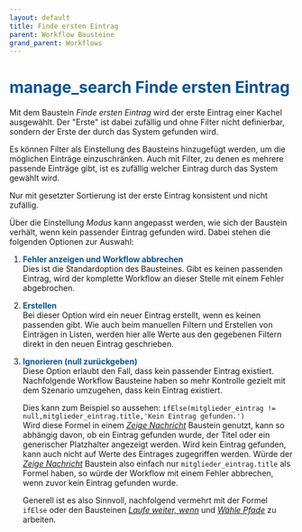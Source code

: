 ```yaml
---
layout: default
title: Finde ersten Eintrag
parent: Workflow Bausteine
grand_parent: Workflows
---
```


# <span style="color:#0b5394"><span class="material-icons">manage_search</span> **Finde ersten Eintrag**</span>

Mit dem Baustein _Finde ersten Eintrag_ wird der erste Eintrag einer Kachel ausgewählt.
Der "Erste" ist dabei zufällig und ohne Filter nicht definierbar, sondern der Erste der durch das System gefunden wird.

Es können Filter als Einstellung des Bausteins hinzugefügt werden, um die möglichen Einträge einzuschränken.
Auch mit Filter, zu denen es mehrere passende Einträge gibt, ist es zufällig welcher Eintrag durch das System gewählt wird.

Nur mit gesetzter Sortierung ist der erste Eintrag konsistent und nicht zufällig.

Über die Einstellung _Modus_ kann angepasst werden, wie sich der Baustein verhält, wenn kein passender Eintrag gefunden wird. Dabei stehen die folgenden Optionen zur Auswahl: 

1. <span style="color:#0b5394">**Fehler anzeigen und Workflow abbrechen**</span>    
    Dies ist die Standardoption des Bausteines. Gibt es keinen passenden Eintrag, wird der komplette Workflow an dieser Stelle mit einem Fehler abgebrochen.
2. <span style="color:#0b5394">**Erstellen**</span>     
    Bei dieser Option wird ein neuer Eintrag erstellt, wenn es keinen passenden gibt. Wie auch beim manuellen Filtern und Erstellen von Einträgen in Listen, werden hier alle Werte aus den gegebenen Filtern direkt in den neuen Eintrag geschrieben.  
3. <span style="color:#0b5394">**Ignorieren (null zurückgeben)**</span>     
    Diese Option erlaubt den Fall, dass kein passender Eintrag existiert. Nachfolgende Workflow Bausteine haben so mehr Kontrolle gezielt mit dem Szenario umzugehen, dass kein Eintrag existiert. 

    Dies kann zum Beispiel so aussehen: 
    `ifElse(mitglieder_eintrag != null,mitglieder_eintrag.title,'Kein Eintrag gefunden.')`  
    Wird diese Formel in einem [_Zeige Nachricht_](show-message) Baustein genutzt, kann so abhängig davon, ob ein Eintrag gefunden wurde, der Titel oder ein generischer Platzhalter angezeigt werden. 
    Wird kein Eintrag gefunden, kann auch nicht auf Werte des Eintrages zugegriffen werden. Würde der [_Zeige Nachricht_](show-message) Baustein also einfach nur `mitglieder_eintrag.title` als Formel haben, so würde der Workflow mit einem Fehler abbrechen, wenn zuvor kein Eintrag gefunden wurde. 
    
    Generell ist es also Sinnvoll, nachfolgend vermehrt mit der Formel `ifElse` oder den Bausteinen [_Laufe weiter, wenn_](continue-if) und [_Wähle Pfade_](choose-path) zu arbeiten.